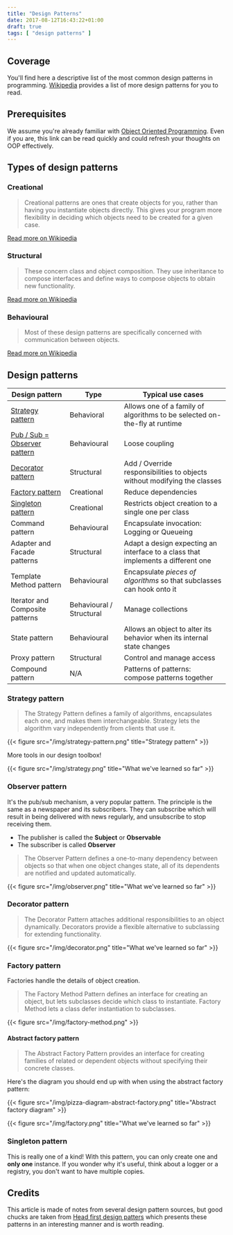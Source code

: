 ```yaml
---
title: "Design Patterns"
date: 2017-08-12T16:43:22+01:00
draft: true
tags: [ "design patterns" ]
---
```


## Coverage

You'll find here a descriptive list of the most common design patterns in programming.
[Wikipedia](https://en.wikipedia.org/wiki/Design_Patterns) provides a list of more design patterns for you to read.

## Prerequisites

We assume you're already familiar with [Object Oriented Programming](https://en.wikipedia.org/wiki/Object-oriented_programming).
Even if you are, this link can be read quickly and could refresh your thoughts on OOP effectively.

## Types of design patterns

### Creational 

> Creational patterns are ones that create objects for you, rather than having you instantiate objects directly. 
> This gives your program more flexibility in deciding which objects need to be created for a given case.

[Read more on Wikipedia](https://en.wikipedia.org/wiki/Creational_pattern)

### Structural 

> These concern class and object composition. 
> They use inheritance to compose interfaces and define ways to compose objects to obtain new functionality.

[Read more on Wikipedia](https://en.wikipedia.org/wiki/Design_Patterns#Structural)

### Behavioural 

> Most of these design patterns are specifically concerned with communication between objects.

[Read more on Wikipedia](https://en.wikipedia.org/wiki/Design_Patterns#Behavioral)

## Design patterns

| Design pattern | Type | Typical use cases |
|---|---|---|
| [Strategy pattern](#strategy-pattern) | Behavioral | Allows one of a family of algorithms to be selected on-the-fly at runtime |
| [Pub / Sub = Observer pattern](#observer-pattern) | Behavioural | Loose coupling |
| [Decorator pattern](#decorator-pattern) | Structural | Add / Override responsibilities to objects without modifying the classes |
| [Factory pattern](#factory-pattern) | Creational | Reduce dependencies |
| [Singleton pattern](#singleton-pattern) | Creational | Restricts object creation to a single one per class |
| Command pattern | Behavioural | Encapsulate invocation: Logging or Queueing |
| Adapter and Facade patterns | Structural | Adapt a design expecting an interface to a class that implements a different one |
| Template Method pattern | Behavioural | Encapsulate *pieces of algorithms* so that subclasses can hook onto it |
| Iterator and Composite patterns | Behavioural / Structural | Manage collections |
| State pattern | Behavioural | Allows an object to alter its behavior when its internal state changes |
| Proxy pattern | Structural | Control and manage access |
| Compound pattern | N/A |Patterns of patterns: compose patterns together |

### Strategy pattern

> The Strategy Pattern defines a family of algorithms, encapsulates each one, and makes them interchangeable. 
Strategy lets the algorithm vary independently from clients that use it.

{{< figure src="/img/strategy-pattern.png" title="Strategy pattern" >}}

More tools in our design toolbox!

{{< figure src="/img/strategy.png" title="What we've learned so far" >}}

### Observer pattern

It's the pub/sub mechanism, a very popular pattern. 
The principle is the same as a newspaper and its subscribers.
They can subscribe which will result in being delivered with news regularly, and unsubscribe to stop receiving them.

* The publisher is called the **Subject** or **Observable**
* The subscriber is called **Observer**

> The Observer Pattern defines a one-to-many dependency between objects so that when one object changes state, 
all of its dependents are notified and updated automatically.

{{< figure src="/img/observer.png" title="What we've learned so far" >}}

### Decorator pattern

>  The Decorator Pattern attaches additional responsibilities to an object dynamically. 
Decorators provide a flexible alternative to subclassing for extending functionality.

{{< figure src="/img/decorator.png" title="What we've learned so far" >}}

### Factory pattern

Factories handle the details of object creation.
 
> The Factory Method Pattern defines an interface for creating an object, but lets subclasses decide which class to instantiate. 
Factory Method lets a class defer instantiation to subclasses.

{{< figure src="/img/factory-method.png" >}}

#### Abstract factory pattern

> The Abstract Factory Pattern provides an interface for creating families of related or dependent objects without specifying their concrete classes.

Here's the diagram you should end up with when using the abstract factory pattern:

{{< figure src="/img/pizza-diagram-abstract-factory.png" title="Abstract factory diagram" >}}

{{< figure src="/img/factory.png" title="What we've learned so far" >}}

### Singleton pattern

This is really one of a kind! With this pattern, you can only create one and **only one** instance.
If you wonder why it's useful, think about a logger or a registry, you don't want to have multiple copies.

## Credits

This article is made of notes from several design pattern sources, but good chucks are taken from [Head first design patters](https://www.amazon.co.uk/Head-First-Design-Patterns-Freeman/dp/0596007124) which presents these patterns in an interesting manner and is worth reading.